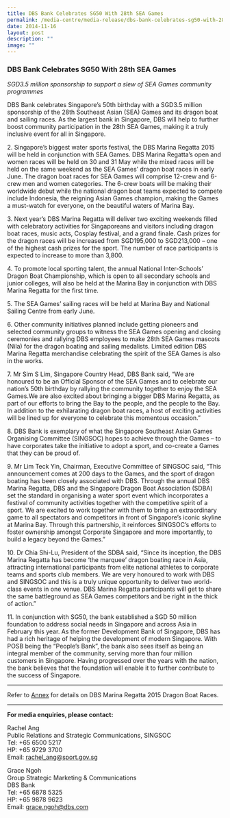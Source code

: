 ```yaml
---
title: DBS Bank Celebrates SG50 With 28th SEA Games
permalink: /media-centre/media-release/dbs-bank-celebrates-sg50-with-28th-sea-games/
date: 2014-11-16
layout: post
description: ""
image: ""
---
```

### **DBS Bank Celebrates SG50 With 28th SEA Games**

_SGD3.5 million sponsorship to support a slew of SEA Games community programmes_

DBS Bank celebrates Singapore’s 50th birthday with a SGD3.5 million sponsorship of the 28th Southeast Asian (SEA) Games and its dragon boat and sailing races. As the largest bank in Singapore, DBS will help to further boost community participation in the 28th SEA Games, making it a truly inclusive event for all in Singapore.

2\. Singapore’s biggest water sports festival, the DBS Marina Regatta 2015 will be held in conjunction with SEA Games. DBS Marina Regatta’s open and women races will be held on 30 and 31 May while the mixed races will be held on the same weekend as the SEA Games’ dragon boat races in early June. The dragon boat races for SEA Games will comprise 12-crew and 6-crew men and women categories. The 6-crew boats will be making their worldwide debut while the national dragon boat teams expected to compete include Indonesia, the reigning Asian Games champion, making the Games a must-watch for everyone, on the beautiful waters of Marina Bay.

3\. Next year’s DBS Marina Regatta will deliver two exciting weekends filled with celebratory activities for Singaporeans and visitors including dragon boat races, music acts, Cosplay festival, and a grand finale. Cash prizes for the dragon races will be increased from SGD195,000 to SGD213,000 – one of the highest cash prizes for the sport. The number of race participants is expected to increase to more than 3,800.

4\. To promote local sporting talent, the annual National Inter-Schools’ Dragon Boat Championship, which is open to all secondary schools and junior colleges, will also be held at the Marina Bay in conjunction with DBS Marina Regatta for the first time.

5\. The SEA Games’ sailing races will be held at Marina Bay and National Sailing Centre from early June.

6\. Other community initiatives planned include getting pioneers and selected community groups to witness the SEA Games opening and closing ceremonies and rallying DBS employees to make 28th SEA Games mascots (Nila) for the dragon boating and sailing medalists. Limited edition DBS Marina Regatta merchandise celebrating the spirit of the SEA Games is also in the works.

7\. Mr Sim S Lim, Singapore Country Head, DBS Bank said, “We are honoured to be an Official Sponsor of the SEA Games and to celebrate our nation’s 50th birthday by rallying the community together to enjoy the SEA Games.We are also excited about bringing a bigger DBS Marina Regatta, as part of our efforts to bring the Bay to the people, and the people to the Bay. In addition to the exhilarating dragon boat races, a host of exciting activities will be lined up for everyone to celebrate this momentous occasion.”

8\. DBS Bank is exemplary of what the Singapore Southeast Asian Games Organising Committee (SINGSOC) hopes to achieve through the Games – to have corporates take the initiative to adopt a sport, and co-create a Games that they can be proud of. 

9\. Mr Lim Teck Yin, Chairman, Executive Committee of SINGSOC said, “This announcement comes at 200 days to the Games, and the sport of dragon boating has been closely associated with DBS. Through the annual DBS Marina Regatta, DBS and the Singapore Dragon Boat Association (SDBA) set the standard in organising a water sport event which incorporates a festival of community activities together with the competitive spirit of a sport. We are excited to work together with them to bring an extraordinary game to all spectators and competitors in front of Singapore’s iconic skyline at Marina Bay. Through this partnership, it reinforces SINGSOC’s efforts to foster ownership amongst Corporate Singapore and more importantly, to build a legacy beyond the Games.”

10\. Dr Chia Shi-Lu, President of the SDBA said, “Since its inception, the DBS Marina Regatta has become ‘the marquee’ dragon boating race in Asia, attracting international participants from elite national athletes to corporate teams and sports club members. We are very honoured to work with DBS and SINGSOC and this is a truly unique opportunity to deliver two world-class events in one venue. DBS Marina Regatta participants will get to share the same battleground as SEA Games competitors and be right in the thick of action.”

11\. In conjunction with SG50, the bank established a SGD 50 million foundation to address social needs in Singapore and across Asia in February this year. As the former Development Bank of Singapore, DBS has had a rich heritage of helping the development of modern Singapore. With POSB being the “People’s Bank”, the bank also sees itself as being an integral member of the community, serving more than four million customers in Singapore. Having progressed over the years with the nation, the bank believes that the foundation will enable it to further contribute to the success of Singapore.

---

Refer to [Annex](/files/Media%20Centre/Media%20Release/2014/November/Annex%20%20DBS_SEA%20Games.pdf) for details on DBS Marina Regatta 2015 Dragon Boat Races.

---

**For media enquiries, please contact:**
<br>

Rachel Ang<br>
Public Relations and Strategic Communications, SINGSOC<br>
Tel: +65 6500 5217<br>
HP: +65 9729 3700<br>
Email: [rachel_ang@sport.gov.sg](mailto:rachel_ang@sport.gov.sg)

Grace Ngoh<br>
Group Strategic Marketing & Communications<br>
DBS Bank<br>
Tel: +65 6878 5325<br>
HP: +65 9878 9623<br>
Email: [grace.ngoh@dbs.com](mailto:grace.ngoh@dbs.com)
